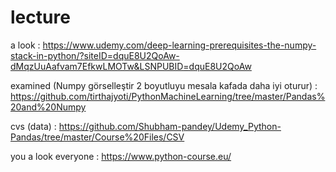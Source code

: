 # lecture
a look : https://www.udemy.com/deep-learning-prerequisites-the-numpy-stack-in-python/?siteID=dquE8U2QoAw-dMqzUuAafvam7EfkwLMOTw&LSNPUBID=dquE8U2QoAw


examined (Numpy görselleştir 2 boyutluyu mesala kafada daha iyi oturur) : https://github.com/tirthajyoti/PythonMachineLearning/tree/master/Pandas%20and%20Numpy

cvs (data) : https://github.com/Shubham-pandey/Udemy_Python-Pandas/tree/master/Course%20Files/CSV

you a look everyone : https://www.python-course.eu/
